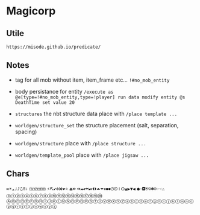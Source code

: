 # Magicorp

## Utile

`https://misode.github.io/predicate/`

## Notes

- tag for all mob without item, item_frame etc... `!#no_mob_entity`
- body persistance for entity `/execute as @e[type=!#no_mob_entity,type=!player] run data modify entity @s DeathTime set value 20`

- `structures` the nbt structure data place with `/place template ...`
- `worldgen/structure_set` the structure placement (salt, separation, spacing)
- `worldgen/structure` place with  `/place structure ...`
- `worldgen/template_pool` place with  `/place jigsaw ...`

## Chars

`∞☀☁♩♪♫♬♭`
`⚀⚁⚂⚃⚄⚅`
`⚡⛏✔❄❌❤⭐`
`⏏⏩⏪⏭⏮⏯⏴⏵⏶⏷⏸⏹⏺⏻⏼⏽⭘▲▶▼◀`
`●◦◘⛨☺☻☹☞☜⚠`
`⓪①②③④⑤⑥⑦⑧⑨⑩⑪⑫⑬⑭⑮⑯⑰⑱⑲⑳`
`ⒶⒷⒸⒹⒺⒻⒼⒽⒾⒿⓀⓁⓂⓃⓄⓅⓆⓇⓈⓉⓊⓋⓌⓍⓎⓏⓐⓑⓒⓓⓔⓕⓖⓗⓘⓙⓚⓛⓜⓝⓞⓟⓠⓡⓢⓣⓤⓥⓦⓧⓨⓩ̧`
